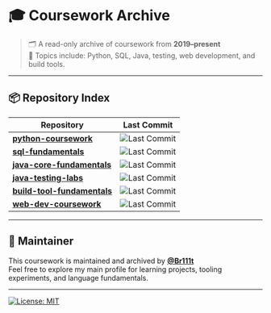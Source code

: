 # 🎓 Coursework Archive

> 🗂️ A read-only archive of coursework from **2019–present**  
> 📘 Topics include: Python, SQL, Java, testing, web development, and build tools.

---

## 📦 Repository Index

| Repository | Last Commit |
|------------|-------------|
| [**python-coursework**](https://github.com/Coursework-Archive/python-coursework) | ![Last Commit](https://img.shields.io/github/last-commit/Coursework-Archive/python-coursework?style=flat-square) |
| [**sql-fundamentals**](https://github.com/Coursework-Archive/sql-fundamentals) | ![Last Commit](https://img.shields.io/github/last-commit/Coursework-Archive/sql-fundamentals?style=flat-square) |
| [**java-core-fundamentals**](https://github.com/Coursework-Archive/java-core-fundamentals) | ![Last Commit](https://img.shields.io/github/last-commit/Coursework-Archive/java-core-fundamentals?style=flat-square) |
| [**java-testing-labs**](https://github.com/Coursework-Archive/java-testing-labs) | ![Last Commit](https://img.shields.io/github/last-commit/Coursework-Archive/java-testing-labs?style=flat-square) |
| [**build-tool-fundamentals**](https://github.com/Coursework-Archive/build-tool-fundamentals) | ![Last Commit](https://img.shields.io/github/last-commit/Coursework-Archive/build-tool-fundamentals?style=flat-square) |
| [**web-dev-coursework**](https://github.com/Coursework-Archive/web-dev-coursework) | ![Last Commit](https://img.shields.io/github/last-commit/Coursework-Archive/web-dev-coursework?style=flat-square) |

---

## 🧭 Maintainer

This coursework is maintained and archived by [**@Br111t**](https://github.com/Br111t)  
Feel free to explore my main profile for learning projects, tooling experiments, and language fundamentals.

---

[![License: MIT](https://img.shields.io/badge/License-MIT-yellow.svg)](LICENSE)

